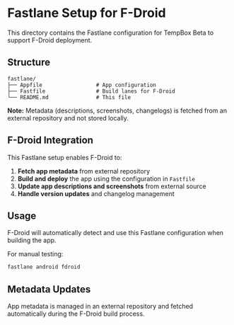# Fastlane Setup for F-Droid

This directory contains the Fastlane configuration for TempBox Beta to support F-Droid deployment.

## Structure

```
fastlane/
├── Appfile                 # App configuration
├── Fastfile                # Build lanes for F-Droid
└── README.md               # This file
```

**Note:** Metadata (descriptions, screenshots, changelogs) is fetched from an external repository and not stored locally.

## F-Droid Integration

This Fastlane setup enables F-Droid to:

1. **Fetch app metadata** from external repository
2. **Build and deploy** the app using the configuration in `Fastfile`
3. **Update app descriptions and screenshots** from external source
4. **Handle version updates** and changelog management

## Usage

F-Droid will automatically detect and use this Fastlane configuration when building the app.

For manual testing:
```bash
fastlane android fdroid
```

## Metadata Updates

App metadata is managed in an external repository and fetched automatically during the F-Droid build process. 